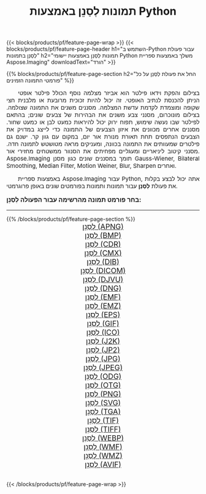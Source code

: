 ﻿---
title: תמונות לְסַנֵן באמצעות Python 
weight: 3920
url: /he/python-net/filter/ 
lang: he
langdirlevel: 2
locales: zh-hans,ja,it,ru,de,es,fr,nl,id,lt,pl,pt,vi,tr,ko,zh-hant,ar,hi,th,sv,cs,uk,he
description: החלת ספריית Aspose.Imaging על תמונות ותמונות של לְסַנֵן באמצעות יישומי Python וממשקי API משלך של שרת.
---

{{< blocks/products/pf/feature-page-wrap >}}
{{< blocks/products/pf/feature-page-header h1="השתמש ב-Python עבור פעולת לְסַנֵן בתמונות" h2="תמונות לְסַנֵן באמצעות יישומי Python משלך באמצעות ספריית Aspose.Imaging" downloadText="הורד" >}}


{{% blocks/products/pf/feature-page-section  h2="החל את פעולת לְסַנֵן על כל פורמטי התמונה הזמינים" %}}
<p align="justify" style="text-indent:2em;font-size:15px;">
בצילום והפקת וידאו פילטר הוא אביזר מצלמה נוסף הכולל פילטר אופטי הניתן להכנסת לנתיב האופטי. זה יכול להיות זכוכית מרובעת או מלבנית חצי שקופה ומוצמדת לקדמת עדשת המצלמה. מסננים משנים את התמונה שצולמה. בצילום מונוכרום, מסנני צבע משנים את הבהירות של צבעים שונים; בהתאם לפילטר שבו נעשה שימוש, תפוח ירוק יכול להיראות כמעט לבן או כמעט שחור. מסננים אחרים מכוונים את איזון הצבעים של התמונה כדי לייצג במדויק את הצבעים הנתפסים תחת תאורת מנורת אור יום, במקום עם גוון קר. ישנם גם פילטרים שמעוותים את התמונה בכוונה, ומעניקים מראה מטושטש לתמונה חדה. מסנני קיטוב ליניאריים ומעגליים מפחיתים את הסנוור ממשטחים מחזירי אור. Aspose.Imaging תומך במסננים שונים כגון מסנן Gauss-Wiener, Bilateral Smoothing, Median Filter, Motion Weiner, Blur, Sharpen ואחרים.
</p>
<p align="justify" style="text-indent:2em;font-size:15px;">
באמצעות ספריית Aspose.Imaging עבור Python, אתה יכול לבצע בקלות את פעולת <b>לְסַנֵן</b> עבור תמונות ותמונות בפורמטים שונים באופן פרוגרמטי.
</p>
<h3 style="margin-top:16px;">
בחר פורמט תמונה מהרשימה עבור הפעולה לְסַנֵן:
</h3>
<hr/>
{{% /blocks/products/pf/feature-page-section %}}
<div class="container-fluid productfamilypage bg-gray">
    <div class="convertypes bg-gray agp-content section">
        <div class="container">
		<div class="row other-converters" style="gap: 10px;font-size: 19px;text-align:center;">
		    <div class='col-md-3 other-converter remove-lp remove-rp'><a href="/imaging/he/python-net/filter/apng/" style="padding:15px;">לְסַנֵן (APNG)</a></div><div class='col-md-3 other-converter remove-lp remove-rp'><a href="/imaging/he/python-net/filter/bmp/" style="padding:15px;">לְסַנֵן (BMP)</a></div><div class='col-md-3 other-converter remove-lp remove-rp'><a href="/imaging/he/python-net/filter/cdr/" style="padding:15px;">לְסַנֵן (CDR)</a></div><div class='col-md-3 other-converter remove-lp remove-rp'><a href="/imaging/he/python-net/filter/cmx/" style="padding:15px;">לְסַנֵן (CMX)</a></div><div class='col-md-3 other-converter remove-lp remove-rp'><a href="/imaging/he/python-net/filter/dib/" style="padding:15px;">לְסַנֵן (DIB)</a></div><div class='col-md-3 other-converter remove-lp remove-rp'><a href="/imaging/he/python-net/filter/dicom/" style="padding:15px;">לְסַנֵן (DICOM)</a></div><div class='col-md-3 other-converter remove-lp remove-rp'><a href="/imaging/he/python-net/filter/djvu/" style="padding:15px;">לְסַנֵן (DJVU)</a></div><div class='col-md-3 other-converter remove-lp remove-rp'><a href="/imaging/he/python-net/filter/dng/" style="padding:15px;">לְסַנֵן (DNG)</a></div><div class='col-md-3 other-converter remove-lp remove-rp'><a href="/imaging/he/python-net/filter/emf/" style="padding:15px;">לְסַנֵן (EMF)</a></div><div class='col-md-3 other-converter remove-lp remove-rp'><a href="/imaging/he/python-net/filter/emz/" style="padding:15px;">לְסַנֵן (EMZ)</a></div><div class='col-md-3 other-converter remove-lp remove-rp'><a href="/imaging/he/python-net/filter/eps/" style="padding:15px;">לְסַנֵן (EPS)</a></div><div class='col-md-3 other-converter remove-lp remove-rp'><a href="/imaging/he/python-net/filter/gif/" style="padding:15px;">לְסַנֵן (GIF)</a></div><div class='col-md-3 other-converter remove-lp remove-rp'><a href="/imaging/he/python-net/filter/ico/" style="padding:15px;">לְסַנֵן (ICO)</a></div><div class='col-md-3 other-converter remove-lp remove-rp'><a href="/imaging/he/python-net/filter/j2k/" style="padding:15px;">לְסַנֵן (J2K)</a></div><div class='col-md-3 other-converter remove-lp remove-rp'><a href="/imaging/he/python-net/filter/jp2/" style="padding:15px;">לְסַנֵן (JP2)</a></div><div class='col-md-3 other-converter remove-lp remove-rp'><a href="/imaging/he/python-net/filter/jpg/" style="padding:15px;">לְסַנֵן (JPG)</a></div><div class='col-md-3 other-converter remove-lp remove-rp'><a href="/imaging/he/python-net/filter/jpeg/" style="padding:15px;">לְסַנֵן (JPEG)</a></div><div class='col-md-3 other-converter remove-lp remove-rp'><a href="/imaging/he/python-net/filter/odg/" style="padding:15px;">לְסַנֵן (ODG)</a></div><div class='col-md-3 other-converter remove-lp remove-rp'><a href="/imaging/he/python-net/filter/otg/" style="padding:15px;">לְסַנֵן (OTG)</a></div><div class='col-md-3 other-converter remove-lp remove-rp'><a href="/imaging/he/python-net/filter/png/" style="padding:15px;">לְסַנֵן (PNG)</a></div><div class='col-md-3 other-converter remove-lp remove-rp'><a href="/imaging/he/python-net/filter/svg/" style="padding:15px;">לְסַנֵן (SVG)</a></div><div class='col-md-3 other-converter remove-lp remove-rp'><a href="/imaging/he/python-net/filter/tga/" style="padding:15px;">לְסַנֵן (TGA)</a></div><div class='col-md-3 other-converter remove-lp remove-rp'><a href="/imaging/he/python-net/filter/tif/" style="padding:15px;">לְסַנֵן (TIF)</a></div><div class='col-md-3 other-converter remove-lp remove-rp'><a href="/imaging/he/python-net/filter/tiff/" style="padding:15px;">לְסַנֵן (TIFF)</a></div><div class='col-md-3 other-converter remove-lp remove-rp'><a href="/imaging/he/python-net/filter/webp/" style="padding:15px;">לְסַנֵן (WEBP)</a></div><div class='col-md-3 other-converter remove-lp remove-rp'><a href="/imaging/he/python-net/filter/wmf/" style="padding:15px;">לְסַנֵן (WMF)</a></div><div class='col-md-3 other-converter remove-lp remove-rp'><a href="/imaging/he/python-net/filter/wmz/" style="padding:15px;">לְסַנֵן (WMZ)</a></div><div class='col-md-3 other-converter remove-lp remove-rp'><a href="/imaging/he/python-net/filter/avif/" style="padding:15px;">לְסַנֵן (AVIF)</a></div>
                </div>
        </div>
    </div>
</div>
<br/>

{{< /blocks/products/pf/feature-page-wrap >}}

